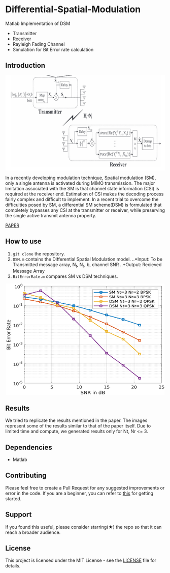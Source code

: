 # Differential-Spatial-Modulation

Matlab Implementation of DSM
+ Transmitter
+ Receiver
+ Rayleigh Fading Channel
+ Simulation for Bit Error rate calculation

## Introduction
<p align="center">
  <img src="mimo.png" align="center" width="650" height="300">
</p>

In a recently developing modulation technique, Spatial modulation (SM), only a single antenna is activated during MIMO transmission. The major limitation associated with the SM is that channel state information (CSI) is required at the receiver end. Estimation of CSI makes the decoding process fairly complex and difficult to implement. In a recent trial to overcome the difficulties posed by SM, a differential SM scheme(DSM) is formulated that completely bypasses any CSI at the transmitter or receiver, while preserving the single active transmit antenna property. 

[PAPER](https://ieeexplore.ieee.org/document/6879496)

## How to use
1. ``` git clone ``` the repository.
2. ```DSM.m``` contains the Differential Spatial Modulation model.
..*Input: To be Transmitted message array, N<sub>t</sub>, N<sub>r</sub>, b, channel SNR
..*Output: Recieved Message Array
3. ```BitErrorRate.m``` compares SM vs DSM techniques.

<p align="center">
  <img src="fig1.png" align="center" width="500" height="350">
</p>

## Results
We tried to replicate the results mentioned in the paper. The images represent some of the results similar to that of the paper itself. Due to limited time and compute, we generated results only for Nt, Nr <= 3.

## Dependencies
- Matlab

## Contributing 
Please feel free to create a Pull Request for any suggested improvements or error in the code. If you are a beginner, you can refer to [this](https://opensource.guide/how-to-contribute/) for getting started.

## Support
If you found this useful, please consider starring(★) the repo so that it can reach a broader audience.

## License
This project is licensed under the MIT License - see the [LICENSE](../master/LICENSE) file for details.
